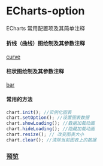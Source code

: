 # ECharts-option

ECharts 常用配置项及其简单注释    

#### 折线（曲线）图绘制及其参数注释    

[curve](./curve/index.html)
#### 柱状图绘制及其参数注释
[bar](./bar/index.html)

#### 常用的方法

```javascript
chart.init(); //实例化图表 
chart.setOption(); //设置图表数据
chart.showLoading(); //数据加载动画 
chart.hideLoading(); //隐藏加载动画
chart.resize(); // 改变图表大小 
chart.clear(); //清除当前图表上的数据 
```
### [预览](https://felix-wdl.github.io/ECharts-option/)
